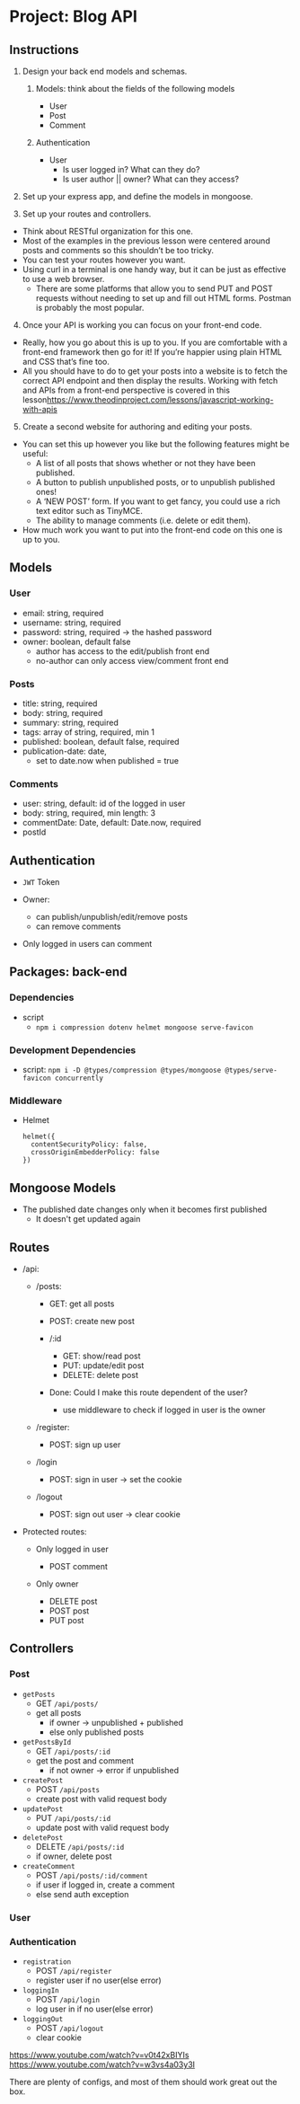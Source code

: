 # Project: Blog API

## Instructions

1. Design your back end models and schemas.

   1. Models: think about the fields of the following models

      - User
      - Post
      - Comment

   2. Authentication

      - User
        - Is user logged in? What can they do?
        - Is user author || owner? What can they access?

2. Set up your express app, and define the models in mongoose.

3. Set up your routes and controllers.

- Think about RESTful organization for this one.
- Most of the examples in the previous lesson were centered around posts and comments so this shouldn’t be too tricky.
- You can test your routes however you want.
- Using curl in a terminal is one handy way, but it can be just as effective to use a web browser.
  - There are some platforms that allow you to send PUT and POST requests without needing to set up and fill out HTML forms. Postman is probably the most popular.

4. Once your API is working you can focus on your front-end code.

- Really, how you go about this is up to you. If you are comfortable with a front-end framework then go for it! If you’re happier using plain HTML and CSS that’s fine too.
- All you should have to do to get your posts into a website is to fetch the correct API endpoint and then display the results. Working with fetch and APIs from a front-end perspective is covered in this lesson<https://www.theodinproject.com/lessons/javascript-working-with-apis>

5. Create a second website for authoring and editing your posts.

- You can set this up however you like but the following features might be useful:
  - A list of all posts that shows whether or not they have been published.
  - A button to publish unpublished posts, or to unpublish published ones!
  - A ‘NEW POST’ form. If you want to get fancy, you could use a rich text editor such as TinyMCE.
  - The ability to manage comments (i.e. delete or edit them).
- How much work you want to put into the front-end code on this one is up to you.

## Models

### User

- email: string, required
- username: string, required
- password: string, required -> the hashed password
- owner: boolean, default false
  - author has access to the edit/publish front end
  - no-author can only access view/comment front end

### Posts

- title: string, required
- body: string, required
- summary: string, required
- tags: array of string, required, min 1
- published: boolean, default false, required
- publication-date: date,
  - set to date.now when published = true

### Comments

- user: string, default: id of the logged in user
- body: string, required, min length: 3
- commentDate: Date, default: Date.now, required
- postId

## Authentication

- `JWT` Token

- Owner:

  - can publish/unpublish/edit/remove posts
  - can remove comments

- Only logged in users can comment

## Packages: back-end

### Dependencies

- script
  - `npm i compression dotenv helmet mongoose serve-favicon`

### Development Dependencies

- script:
  `npm i -D @types/compression @types/mongoose @types/serve-favicon concurrently`

### Middleware

- Helmet

      helmet({
        contentSecurityPolicy: false,
        crossOriginEmbedderPolicy: false
      })

## Mongoose Models

- The published date changes only when it becomes first published
  - It doesn't get updated again

## Routes

- /api:

  - /posts:

    - GET: get all posts
    - POST: create new post

    - /:id

      - GET: show/read post
      - PUT: update/edit post
      - DELETE: delete post

    - Done: Could I make this route dependent of the user?
      - use middleware to check if logged in user is the owner

  - /register:

    - POST: sign up user

  - /login

    - POST: sign in user -> set the cookie

  - /logout

    - POST: sign out user -> clear cookie

- Protected routes:

  - Only logged in user

    - POST comment

  - Only owner

    - DELETE post
    - POST post
    - PUT post

## Controllers

### Post

- `getPosts`
  - GET `/api/posts/`
  - get all posts
    - if owner -> unpublished + published
    - else only published posts
- `getPostsById`
  - GET `/api/posts/:id`
  - get the post and comment
    - if not owner -> error if unpublished
- `createPost`
  - POST `/api/posts`
  - create post with valid request body
- `updatePost`
  - PUT `/api/posts/:id`
  - update post with valid request body
- `deletePost`
  - DELETE `/api/posts/:id`
  - if owner, delete post
- `createComment`
  - POST `/api/posts/:id/comment`
  - if user if logged in, create a comment
  - else send auth exception


### User


### Authentication

- `registration`
  - POST `/api/register`
  - register user if no user(else error)
- `loggingIn`
  - POST `/api/login`
  - log user in if no user(else error)
- `loggingOut`
  - POST `/api/logout`
  - clear cookie


<https://www.youtube.com/watch?v=v0t42xBIYIs>
<https://www.youtube.com/watch?v=w3vs4a03y3I>

There are plenty of configs, and most of them should work great out the box.
